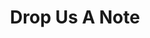 ---
title: "Drop Us A Note"
description: "We value your feedback!"
bg_image: "images/feature-bg.jpg"
layout: "contact"
draft: false
---